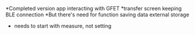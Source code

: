 *Completed version app interacting with GFET
*transfer screen keeping BLE connection
*But there's need for function saving data external storage
* needs to start with measure, not setting

